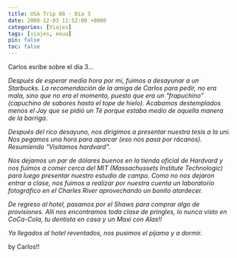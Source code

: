 ```yaml
---
title: USA Trip 08 - Día 3
date: 2008-12-03 11:52:00 +0000
categories: [Viajes]
tags: [viajes, eeuu]
pin: false
toc: false
---
```

Carlos esribe sobre el día 3…

*Después de esperar media hora por mi, fuimos a desayunar a un Starbucks. La recomendación de la amiga de Carlos para pedir, no era mala, sino que no era el momento, puesto que era un “frapuchino” (capuchino de sabores hasta el tope de hielo). Acabamos destemplados menos el Jay que se pidió un Té porque estaba medio de aquella manera de la barriga.*

*Después del rico desayuno, nos dirigimos a presentar nuestra tesis a la uni. Nos pegamos una hora para aparcar (eso nos pasa por rácanos). Resumiendo “Visitamos hardvard”.*

*Nos dejamos un par de dólares buenos en la tienda oficial de Hardvard y nos fuimos a comer cerca del MIT (Massachussets Institute Technologic) para luego presentar nuestro estudio de campo. Como no nos dejaron entrar a clase, nos fuimos a realizar por nuestra cuenta un laboratorio fotográfico en el Charles River aprovechando un bonito atardecer.*

*De regreso al hotel, pasamos por el Shaws para comprar algo de provisiones. Allí nos encontramos toda clase de pringles, lo nunca visto en CoCa-Cola, tu dentista en casa y un Maxi con Alas!!*

*Ya llegados al hotel reventados, nos pusimos el pijama y a dormir.*

by Carlos!!
